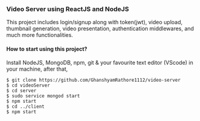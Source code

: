 ### Video Server using ReactJS and NodeJS

This project includes login/signup along with token(jwt), video upload, thumbnail generation, video presentation, authentication middlewares, and much more functionalities.


#### How to start using this project?

Install NodeJS, MongoDB, npm, git & your favourite text editor (VScode) in your machine, after that,
```
$ git clone https://github.com/GhanshyamRathore1112/video-server
$ cd videoServer
$ cd server
$ sudo service mongod start
$ npm start
$ cd ../client
$ npm start
```


